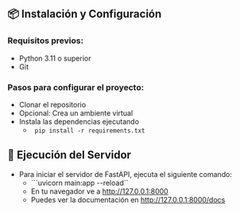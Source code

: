 ## 📦 **Instalación y Configuración**  
### **Requisitos previos:**  
- Python 3.11 o superior  
- Git  

### **Pasos para configurar el proyecto:**  
- Clonar el repositorio
- Opcional: Crea un ambiente virtual
- Instala las dependencias ejecutando 
	- ```  pip install -r requirements.txt ```

## 🚀 **Ejecución del Servidor**
- Para iniciar el servidor de FastAPI, ejecuta el siguiente comando:
    - ```uvicorn main:app --reload``
    - En tu navegador ve a http://127.0.0.1:8000
    - Puedes ver la documentación en http://127.0.0.1:8000/docs